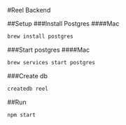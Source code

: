 #Reel Backend

##Setup
###Install Postgres
####Mac
```sh
brew install postgres
```
###Start postgres
####Mac
```sh
brew services start postgres
```
###Create db
```sh
createdb reel
```

##Run
```sh
npm start
```
